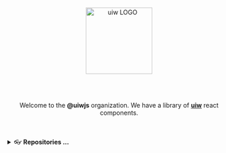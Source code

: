 <br />
<p align="center">
  <a href="https://uiwjs.github.io">
    <img alt="uiw LOGO" width="150" src="https://raw.githubusercontent.com/uiwjs/uiw/92f189f53312f1177466f48991736f95f86da0a6/src/assets/logo-README.svg?sanitize=true">
  </a>
</p>

<br />
<br />

<p align="center">Welcome to the <b>@uiwjs</b> organization. We have a library of <a href="https://github.com/uiwjs/uiw"><b>uiw</b></a> react components.</p>

<br />
<br />



<details>
<summary> 👓 <b>Repositories ...</b></summary>

The **uiwjs** project has a number of repositories, some important ones include:

| project | homepage | stars | last commit | downloads | version
| :--- | --- | :--- | :--- | :--- | :--- |
| [uiw](https://github.com/uiwjs/uiw) | [`#homepage`](https://uiwjs.github.io/uiw/) | [![GitHub stars](https://img.shields.io/github/stars/uiwjs/uiw?style=flat)](https://github.com/uiwjs/uiw/stargazers) | [![GitHub last commit](https://img.shields.io/github/last-commit/uiwjs/uiw?style=flat&label=last)](https://github.com/uiwjs/uiw/commits) | [![NPM Downloads](https://img.shields.io/npm/dm/uiw.svg?label=&logo=npm&style=flat&labelColor=ffacab&color=dd4e4c)](https://www.npmjs.com/package/uiw) | [![npm version](https://img.shields.io/npm/v/uiw.svg)](https://www.npmjs.com/package/uiw) |
| [react-codemirror](https://github.com/uiwjs/react-codemirror) 🔥🔥🔥 | [`#homepage`](https://uiwjs.github.io/react-codemirror/) | [![GitHub stars](https://img.shields.io/github/stars/uiwjs/react-codemirror?style=flat)](https://github.com/uiwjs/react-codemirror/stargazers) | [![GitHub last commit](https://img.shields.io/github/last-commit/uiwjs/react-codemirror?style=flat&label=last)](https://github.com/uiwjs/react-codemirror/commits) | [![NPM Downloads](https://img.shields.io/npm/dm/@uiw/react-codemirror.svg?label=&logo=npm&style=flat&labelColor=ffacab&color=dd4e4c)](https://www.npmjs.com/package/@uiw/react-codemirror) | [![npm version](https://img.shields.io/npm/v/@uiw/react-codemirror.svg)](https://www.npmjs.com/package/@uiw/react-codemirror) |
| [react-md-editor](https://github.com/uiwjs/react-md-editor) 🔥🔥🔥 | [`#homepage`](https://uiwjs.github.io/react-md-editor/) | [![GitHub stars](https://img.shields.io/github/stars/uiwjs/react-md-editor?style=flat)](https://github.com/uiwjs/react-md-editor/stargazers) | [![GitHub last commit](https://img.shields.io/github/last-commit/uiwjs/react-md-editor?style=flat&label=last)](https://github.com/uiwjs/react-md-editor/commits) | [![NPM Downloads](https://img.shields.io/npm/dm/@uiw/react-md-editor.svg?label=&logo=npm&style=flat&labelColor=ffacab&color=dd4e4c)](https://www.npmjs.com/package/@uiw/react-md-editor) | [![npm version](https://img.shields.io/npm/v/@uiw/react-md-editor.svg)](https://www.npmjs.com/package/@uiw/react-md-editor) |
| [react-textarea-code-editor](https://github.com/uiwjs/react-textarea-code-editor) 🔥🔥 | [`#homepage`](https://uiwjs.github.io/react-textarea-code-editor/) | [![GitHub stars](https://img.shields.io/github/stars/uiwjs/react-textarea-code-editor?style=flat)](https://github.com/uiwjs/react-textarea-code-editor/stargazers) | [![GitHub last commit](https://img.shields.io/github/last-commit/uiwjs/react-textarea-code-editor?style=flat&label=last)](https://github.com/uiwjs/react-textarea-code-editor/commits) | [![NPM Downloads](https://img.shields.io/npm/dm/@uiw/react-textarea-code-editor.svg?label=&logo=npm&style=flat&labelColor=ffacab&color=dd4e4c)](https://www.npmjs.com/package/@uiw/react-textarea-code-editor) | [![npm version](https://img.shields.io/npm/v/@uiw/react-textarea-code-editor.svg)](https://www.npmjs.com/package/@uiw/react-textarea-code-editor) |
| [react-markdown-preview](https://github.com/uiwjs/react-markdown-preview) 🔥🔥 | [`#homepage`](https://uiwjs.github.io/react-markdown-preview/) | [![GitHub stars](https://img.shields.io/github/stars/uiwjs/react-markdown-preview?style=flat)](https://github.com/uiwjs/react-markdown-preview/stargazers) | [![GitHub last commit](https://img.shields.io/github/last-commit/uiwjs/react-markdown-preview?style=flat&label=last)](https://github.com/uiwjs/react-markdown-preview/commits) | [![NPM Downloads](https://img.shields.io/npm/dm/@uiw/react-markdown-preview.svg?label=&logo=npm&style=flat&labelColor=ffacab&color=dd4e4c)](https://www.npmjs.com/package/@uiw/react-markdown-preview) | [![npm version](https://img.shields.io/npm/v/@uiw/react-markdown-preview.svg)](https://www.npmjs.com/package/@uiw/react-markdown-preview) |
| [react-markdown-editor](https://github.com/uiwjs/react-markdown-editor) 🔥 | [`#homepage`](https://uiwjs.github.io/react-markdown-editor/) | [![GitHub stars](https://img.shields.io/github/stars/uiwjs/react-markdown-editor?style=flat)](https://github.com/uiwjs/react-markdown-editor/stargazers) | [![GitHub last commit](https://img.shields.io/github/last-commit/uiwjs/react-markdown-editor?style=flat&label=last)](https://github.com/uiwjs/react-markdown-editor/commits) | [![NPM Downloads](https://img.shields.io/npm/dm/@uiw/react-markdown-editor.svg?label=&logo=npm&style=flat&labelColor=ffacab&color=dd4e4c)](https://www.npmjs.com/package/@uiw/react-markdown-editor) | [![npm version](https://img.shields.io/npm/v/@uiw/react-markdown-editor.svg)](https://www.npmjs.com/package/@uiw/react-markdown-editor) |
| [react-heat-map](https://github.com/uiwjs/react-heat-map) 🔥 | [`#homepage`](https://uiwjs.github.io/react-heat-map/) | [![GitHub stars](https://img.shields.io/github/stars/uiwjs/react-heat-map?style=flat)](https://github.com/uiwjs/react-heat-map/stargazers) | [![GitHub last commit](https://img.shields.io/github/last-commit/uiwjs/react-heat-map?style=flat&label=last)](https://github.com/uiwjs/react-heat-map/commits) | [![NPM Downloads](https://img.shields.io/npm/dm/@uiw/react-heat-map.svg?label=&logo=npm&style=flat&labelColor=ffacab&color=dd4e4c)](https://www.npmjs.com/package/@uiw/react-heat-map) | [![npm version](https://img.shields.io/npm/v/@uiw/react-heat-map.svg)](https://www.npmjs.com/package/@uiw/react-heat-map) |
| [react-amap](https://github.com/uiwjs/react-amap) 🔥 | [`#homepage`](https://uiwjs.github.io/react-amap/) | [![GitHub stars](https://img.shields.io/github/stars/uiwjs/react-amap?style=flat)](https://github.com/uiwjs/react-amap) | [![GitHub last commit](https://img.shields.io/github/last-commit/uiwjs/react-amap?style=flat&label=last)](https://github.com/uiwjs/react-amap/commits) | [![NPM Downloads](https://img.shields.io/npm/dm/@uiw/react-amap.svg?label=&logo=npm&style=flat&labelColor=ffacab&color=dd4e4c)](https://www.npmjs.com/package/@uiw/react-amap) | [![npm version](https://img.shields.io/npm/v/@uiw/react-amap.svg)](https://www.npmjs.com/package/@uiw/react-amap) |
| [react-baidu-map](https://github.com/uiwjs/react-baidu-map) 🔥 | [`#homepage`](https://uiwjs.github.io/react-baidu-map/) | [![GitHub stars](https://img.shields.io/github/stars/uiwjs/react-baidu-map?style=flat)](https://github.com/uiwjs/react-baidu-map/stargazers) | [![GitHub last commit](https://img.shields.io/github/last-commit/uiwjs/react-baidu-map?style=flat&label=last)](https://github.com/uiwjs/react-baidu-map/commits) | [![NPM Downloads](https://img.shields.io/npm/dm/@uiw/react-baidu-map.svg?label=&logo=npm&style=flat&labelColor=ffacab&color=dd4e4c)](https://www.npmjs.com/package/@uiw/react-baidu-map) | [![npm version](https://img.shields.io/npm/v/@uiw/react-baidu-map.svg)](https://www.npmjs.com/package/@uiw/react-baidu-map) |
| [react-color](https://github.com/uiwjs/react-color) 🔥 | [`#homepage`](https://uiwjs.github.io/react-color/) | [![GitHub stars](https://img.shields.io/github/stars/uiwjs/react-color?style=flat)](https://github.com/uiwjs/react-color/stargazers) | [![GitHub last commit](https://img.shields.io/github/last-commit/uiwjs/react-color?style=flat&label=last)](https://github.com/uiwjs/react-color/commits) | [![NPM Downloads](https://img.shields.io/npm/dm/@uiw/react-color.svg?label=&logo=npm&style=flat&labelColor=ffacab&color=dd4e4c)](https://www.npmjs.com/package/@uiw/react-color) | [![npm version](https://img.shields.io/npm/v/@uiw/react-color.svg)](https://www.npmjs.com/package/@uiw/react-color) |
| [react-layout](https://github.com/uiwjs/react-layout) 🔥 | [`#homepage`](https://uiwjs.github.io/react-layout/) | [![GitHub stars](https://img.shields.io/github/stars/uiwjs/react-layout?style=flat)](https://github.com/uiwjs/react-layout/stargazers) | [![GitHub last commit](https://img.shields.io/github/last-commit/uiwjs/react-layout?style=flat&label=last)](https://github.com/uiwjs/react-layout/commits) | [![NPM Downloads](https://img.shields.io/npm/dm/@uiw/react-layout.svg?label=&logo=npm&style=flat&labelColor=ffacab&color=dd4e4c)](https://www.npmjs.com/package/@uiw/react-layout) | [![npm version](https://img.shields.io/npm/v/@uiw/react-layout.svg)](https://www.npmjs.com/package/@uiw/react-layout) |
| [react-code-preview](https://github.com/uiwjs/react-code-preview) | [`#homepage`](https://uiwjs.github.io/react-code-preview/) | [![GitHub stars](https://img.shields.io/github/stars/uiwjs/react-code-preview?style=flat)](https://github.com/uiwjs/react-code-preview/stargazers) | [![GitHub last commit](https://img.shields.io/github/last-commit/uiwjs/react-code-preview?style=flat&label=last)](https://github.com/uiwjs/react-code-preview/commits) | [![NPM Downloads](https://img.shields.io/npm/dm/@uiw/react-code-preview.svg?label=&logo=npm&style=flat&labelColor=ffacab&color=dd4e4c)](https://www.npmjs.com/package/@uiw/react-code-preview) | [![npm version](https://img.shields.io/npm/v/@uiw/react-code-preview.svg)](https://www.npmjs.com/package/@uiw/react-code-preview) |
| [react-code-preview-layout](https://github.com/uiwjs/react-code-preview-layout) | [`#homepage`](https://uiwjs.github.io/react-code-preview-layout/) | [![GitHub stars](https://img.shields.io/github/stars/uiwjs/react-code-preview-layout?style=flat)](https://github.com/uiwjs/react-code-preview-layout/stargazers) | [![GitHub last commit](https://img.shields.io/github/last-commit/uiwjs/react-code-preview-layout?style=flat&label=last)](https://github.com/uiwjs/react-code-preview-layout/commits) | [![NPM Downloads](https://img.shields.io/npm/dm/react-code-preview-layout.svg?label=&logo=npm&style=flat&labelColor=ffacab&color=dd4e4c)](https://www.npmjs.com/package/@uiw/react-code-preview-layout) | [![npm version](https://img.shields.io/npm/v/react-code-preview-layout.svg)](https://www.npmjs.com/package/@uiw/react-code-preview-layout) |
| [react-native-alipay](https://github.com/uiwjs/react-native-alipay) | [`#homepage`](https://uiwjs.github.io/react-native-alipay/) | [![GitHub stars](https://img.shields.io/github/stars/uiwjs/react-native-alipay?style=flat)](https://github.com/uiwjs/react-native-alipay/stargazers) | [![GitHub last commit](https://img.shields.io/github/last-commit/uiwjs/react-native-alipay?style=flat&label=last)](https://github.com/uiwjs/react-native-alipay/commits) | [![NPM Downloads](https://img.shields.io/npm/dm/@uiw/react-native-alipay.svg?label=&logo=npm&style=flat&labelColor=ffacab&color=dd4e4c)](https://www.npmjs.com/package/@uiw/react-native-alipay) | [![npm version](https://img.shields.io/npm/v/@uiw/react-native-alipay.svg)](https://www.npmjs.com/package/@uiw/react-native-alipay) |
| [react-native-amap-geolocation](https://github.com/uiwjs/react-native-amap-geolocation) | [`#homepage`](https://uiwjs.github.io/react-native-amap-geolocation/) | [![GitHub stars](https://img.shields.io/github/stars/uiwjs/react-native-amap-geolocation?style=flat)](https://github.com/uiwjs/react-native-amap-geolocation/stargazers) | [![GitHub last commit](https://img.shields.io/github/last-commit/uiwjs/react-native-amap-geolocation?style=flat&label=last)](https://github.com/uiwjs/react-native-amap-geolocation/commits) | [![NPM Downloads](https://img.shields.io/npm/dm/@uiw/react-native-amap-geolocation.svg?label=&logo=npm&style=flat&labelColor=ffacab&color=dd4e4c)](https://www.npmjs.com/package/@uiw/react-native-amap-geolocation) | [![npm version](https://img.shields.io/npm/v/@uiw/react-native-amap-geolocation.svg)](https://www.npmjs.com/package/@uiw/react-native-amap-geolocation) |
| [date-formatter](https://github.com/uiwjs/date-formatter) | [`#homepage`](https://uiwjs.github.io/date-formatter/) | [![GitHub stars](https://img.shields.io/github/stars/uiwjs/date-formatter?style=flat)](https://github.com/uiwjs/date-formatter/stargazers) | [![GitHub last commit](https://img.shields.io/github/last-commit/uiwjs/date-formatter?style=flat&label=last)](https://github.com/uiwjs/date-formatter/commits) | [![NPM Downloads](https://img.shields.io/npm/dm/@uiw/formatter.svg?label=&logo=npm&style=flat&labelColor=ffacab&color=dd4e4c)](https://www.npmjs.com/package/@uiw/formatter) | [![npm version](https://img.shields.io/npm/v/@uiw/formatter.svg)](https://www.npmjs.com/package/@uiw/formatter) |
| [react-github-corners](https://github.com/uiwjs/react-github-corners) | [`#homepage`](https://uiwjs.github.io/react-github-corners/) | [![GitHub stars](https://img.shields.io/github/stars/uiwjs/react-github-corners?style=flat)](https://github.com/uiwjs/react-github-corners/stargazers) | [![GitHub last commit](https://img.shields.io/github/last-commit/uiwjs/react-github-corners?style=flat&label=last)](https://github.com/uiwjs/react-github-corners/commits) | [![NPM Downloads](https://img.shields.io/npm/dm/@uiw/react-github-corners.svg?label=&logo=npm&style=flat&labelColor=ffacab&color=dd4e4c)](https://www.npmjs.com/package/@uiw/react-github-corners) | [![npm version](https://img.shields.io/npm/v/@uiw/react-github-corners.svg)](https://www.npmjs.com/package/@uiw/react-github-corners) |
| [react-split](https://github.com/uiwjs/react-split) | [`#homepage`](https://uiwjs.github.io/react-split/) | [![GitHub stars](https://img.shields.io/github/stars/uiwjs/react-split?style=flat)](https://github.com/uiwjs/react-split/stargazers) | [![GitHub last commit](https://img.shields.io/github/last-commit/uiwjs/react-split?style=flat&label=last)](https://github.com/uiwjs/react-split/commits) | [![NPM Downloads](https://img.shields.io/npm/dm/@uiw/react-split.svg?label=&logo=npm&style=flat&labelColor=ffacab&color=dd4e4c)](https://www.npmjs.com/package/@uiw/react-split) | [![npm version](https://img.shields.io/npm/v/@uiw/react-split.svg)](https://www.npmjs.com/package/@uiw/react-split) |
| [react-back-to-top](https://github.com/uiwjs/react-back-to-top) | [`#homepage`](https://uiwjs.github.io/react-back-to-top/) | [![GitHub stars](https://img.shields.io/github/stars/uiwjs/react-back-to-top?style=flat)](https://github.com/uiwjs/react-back-to-top/stargazers) | [![GitHub last commit](https://img.shields.io/github/last-commit/uiwjs/react-back-to-top?style=flat&label=last)](https://github.com/uiwjs/react-back-to-top/commits) | [![NPM Downloads](https://img.shields.io/npm/dm/@uiw/react-back-to-top.svg?label=&logo=npm&style=flat&labelColor=ffacab&color=dd4e4c)](https://www.npmjs.com/package/@uiw/react-back-to-top) | [![npm version](https://img.shields.io/npm/v/@uiw/react-back-to-top.svg)](https://www.npmjs.com/package/@uiw/react-back-to-top) |
| [react-prismjs](https://github.com/uiwjs/react-prismjs) | [`#homepage`](https://uiwjs.github.io/react-prismjs/) | [![GitHub stars](https://img.shields.io/github/stars/uiwjs/react-prismjs?style=flat)](https://github.com/uiwjs/react-prismjs/stargazers) | [![GitHub last commit](https://img.shields.io/github/last-commit/uiwjs/react-prismjs?style=flat&label=last)](https://github.com/uiwjs/react-prismjs/commits) | [![NPM Downloads](https://img.shields.io/npm/dm/@uiw/react-prismjs.svg?label=&logo=npm&style=flat&labelColor=ffacab&color=dd4e4c)](https://www.npmjs.com/package/@uiw/react-prismjs) | [![npm version](https://img.shields.io/npm/v/@uiw/react-prismjs.svg)](https://www.npmjs.com/package/@uiw/react-prismjs) |
| [react-clock](https://github.com/uiwjs/react-clock) | [`#homepage`](https://uiwjs.github.io/react-clock/) | [![GitHub stars](https://img.shields.io/github/stars/uiwjs/react-clock?style=flat)](https://github.com/uiwjs/react-clock/stargazers) | [![GitHub last commit](https://img.shields.io/github/last-commit/uiwjs/react-clock?style=flat&label=last)](https://github.com/uiwjs/react-clock/commits) | [![NPM Downloads](https://img.shields.io/npm/dm/@uiw/react-clock.svg?label=&logo=npm&style=flat&labelColor=ffacab&color=dd4e4c)](https://www.npmjs.com/package/@uiw/react-clock) | [![npm version](https://img.shields.io/npm/v/@uiw/react-clock.svg)](https://www.npmjs.com/package/@uiw/react-clock) |
| [react-tabs-draggable](https://github.com/uiwjs/react-tabs-draggable) | [`#homepage`](https://uiwjs.github.io/react-tabs-draggable/) | [![GitHub stars](https://img.shields.io/github/stars/uiwjs/react-tabs-draggable?style=flat)](https://github.com/uiwjs/react-tabs-draggable/stargazers) | [![GitHub last commit](https://img.shields.io/github/last-commit/uiwjs/react-tabs-draggable?style=flat&label=last)](https://github.com/uiwjs/react-tabs-draggable/commits) | [![NPM Downloads](https://img.shields.io/npm/dm/@uiw/react-tabs-draggable.svg?label=&logo=npm&style=flat&labelColor=ffacab&color=dd4e4c)](https://www.npmjs.com/package/@uiw/react-tabs-draggable) | [![npm version](https://img.shields.io/npm/v/@uiw/react-tabs-draggable.svg)](https://www.npmjs.com/package/@uiw/react-tabs-draggable) |
| [file-icons](https://github.com/uiwjs/file-icons) | [`#homepage`](https://uiwjs.github.io/file-icons/) | [![GitHub stars](https://img.shields.io/github/stars/uiwjs/file-icons?style=flat)](https://github.com/uiwjs/file-icons/stargazers) | [![GitHub last commit](https://img.shields.io/github/last-commit/uiwjs/file-icons?style=flat&label=last)](https://github.com/uiwjs/file-icons/commits) | [![NPM Downloads](https://img.shields.io/npm/dm/@uiw/file-icons.svg?label=&logo=npm&style=flat&labelColor=ffacab&color=dd4e4c)](https://www.npmjs.com/package/@uiw/file-icons) | [![npm version](https://img.shields.io/npm/v/@uiw/file-icons.svg)](https://www.npmjs.com/package/@uiw/file-icons) |
| [icons](https://github.com/uiwjs/icons) 🔥 | [`#homepage`](https://uiwjs.github.io/icons/) | [![GitHub stars](https://img.shields.io/github/stars/uiwjs/icons?style=flat)](https://github.com/uiwjs/icons/stargazers) | [![GitHub last commit](https://img.shields.io/github/last-commit/uiwjs/icons?style=flat&label=last)](https://github.com/uiwjs/icons/commits) | [![NPM Downloads](https://img.shields.io/npm/dm/@uiw/icons.svg?label=&logo=npm&style=flat&labelColor=ffacab&color=dd4e4c)](https://www.npmjs.com/package/@uiw/icons) | [![npm version](https://img.shields.io/npm/v/@uiw/icons.svg)](https://www.npmjs.com/package/@uiw/icons) |
| [reset-css](https://github.com/uiwjs/reset-css) | [`#homepage`](https://uiwjs.github.io/reset-css/) | [![GitHub stars](https://img.shields.io/github/stars/uiwjs/reset-css?style=flat)](https://github.com/uiwjs/reset-css/stargazers) | [![GitHub last commit](https://img.shields.io/github/last-commit/uiwjs/reset-css?style=flat&label=last)](https://github.com/uiwjs/reset-css/commits) | [![NPM Downloads](https://img.shields.io/npm/dm/@uiw/reset.css.svg?label=&logo=npm&style=flat&labelColor=ffacab&color=dd4e4c)](https://www.npmjs.com/package/@uiw/reset.css) | [![npm version](https://img.shields.io/npm/v/@uiw/reset.css.svg)](https://www.npmjs.com/package/@uiw/reset.css) |
| [copy-to-clipboard](https://github.com/uiwjs/copy-to-clipboard) 🔥🔥🔥 | [`#homepage`](https://uiwjs.github.io/copy-to-clipboard/) | [![GitHub stars](https://img.shields.io/github/stars/uiwjs/copy-to-clipboard?style=flat)](https://github.com/uiwjs/copy-to-clipboard/stargazers) | [![GitHub last commit](https://img.shields.io/github/last-commit/uiwjs/copy-to-clipboard?style=flat&label=last)](https://github.com/uiwjs/copy-to-clipboard/commits) | [![NPM Downloads](https://img.shields.io/npm/dm/@uiw/copy-to-clipboard.svg?label=&logo=npm&style=flat&labelColor=ffacab&color=dd4e4c)](https://www.npmjs.com/package/@uiw/copy-to-clipboard) | [![npm version](https://img.shields.io/npm/v/@uiw/copy-to-clipboard.svg)](https://www.npmjs.com/package/@uiw/copy-to-clipboard) |
| [react-mac-keyboard](https://github.com/uiwjs/react-mac-keyboard) | [`#homepage`](https://uiwjs.github.io/react-mac-keyboard/) | [![GitHub stars](https://img.shields.io/github/stars/uiwjs/react-mac-keyboard?style=flat)](https://github.com/uiwjs/react-mac-keyboard/stargazers) | [![GitHub last commit](https://img.shields.io/github/last-commit/uiwjs/react-mac-keyboard?style=flat&label=last)](https://github.com/uiwjs/react-mac-keyboard/commits) | [![NPM Downloads](https://img.shields.io/npm/dm/@uiw/react-mac-keyboard.svg?label=&logo=npm&style=flat&labelColor=ffacab&color=dd4e4c)](https://www.npmjs.com/package/@uiw/react-mac-keyboard) | [![npm version](https://img.shields.io/npm/v/@uiw/react-mac-keyboard.svg)](https://www.npmjs.com/package/@uiw/react-mac-keyboard) |
| [react-domain-verify](https://github.com/uiwjs/react-domain-verify) | [`#homepage`](https://uiwjs.github.io/react-domain-verify/) | [![GitHub stars](https://img.shields.io/github/stars/uiwjs/react-domain-verify?style=flat)](https://github.com/uiwjs/react-domain-verify/stargazers) | [![GitHub last commit](https://img.shields.io/github/last-commit/uiwjs/react-domain-verify?style=flat&label=last)](https://github.com/uiwjs/react-domain-verify/commits) | [![NPM Downloads](https://img.shields.io/npm/dm/@uiw/react-domain-verify.svg?label=&logo=npm&style=flat&labelColor=ffacab&color=dd4e4c)](https://www.npmjs.com/package/@uiw/react-domain-verify) | [![npm version](https://img.shields.io/npm/v/@uiw/react-domain-verify.svg)](https://www.npmjs.com/package/@uiw/react-domain-verify) |
| [react-stackblitz](https://github.com/uiwjs/react-stackblitz) | [`#homepage`](https://uiwjs.github.io/react-stackblitz/) | [![GitHub stars](https://img.shields.io/github/stars/uiwjs/react-stackblitz?style=flat)](https://github.com/uiwjs/react-stackblitz/stargazers) | [![GitHub last commit](https://img.shields.io/github/last-commit/uiwjs/react-stackblitz?style=flat&label=last)](https://github.com/uiwjs/react-stackblitz/commits) | [![NPM Downloads](https://img.shields.io/npm/dm/@uiw/react-stackblitz.svg?label=&logo=npm&style=flat&labelColor=ffacab&color=dd4e4c)](https://www.npmjs.com/package/@uiw/react-stackblitz) | [![npm version](https://img.shields.io/npm/v/@uiw/react-stackblitz.svg)](https://www.npmjs.com/package/@uiw/react-stackblitz) |
| [react-codesandbox](https://github.com/uiwjs/react-codesandbox) | [`#homepage`](https://uiwjs.github.io/react-codesandbox/) | [![GitHub stars](https://img.shields.io/github/stars/uiwjs/react-codesandbox?style=flat)](https://github.com/uiwjs/react-codesandbox/stargazers) | [![GitHub last commit](https://img.shields.io/github/last-commit/uiwjs/react-codesandbox?style=flat&label=last)](https://github.com/uiwjs/react-codesandbox/commits) | [![NPM Downloads](https://img.shields.io/npm/dm/@uiw/react-codesandbox.svg?label=&logo=npm&style=flat&labelColor=ffacab&color=dd4e4c)](https://www.npmjs.com/package/@uiw/react-codesandbox) | [![npm version](https://img.shields.io/npm/v/@uiw/react-codesandbox.svg)](https://www.npmjs.com/package/@uiw/react-codesandbox) |
| [react-codepen](https://github.com/uiwjs/react-codepen) | [`#homepage`](https://uiwjs.github.io/react-codepen/) | [![GitHub stars](https://img.shields.io/github/stars/uiwjs/react-codepen?style=flat)](https://github.com/uiwjs/react-codepen/stargazers) | [![GitHub last commit](https://img.shields.io/github/last-commit/uiwjs/react-codepen?style=flat&label=last)](https://github.com/uiwjs/react-codepen/commits) | [![NPM Downloads](https://img.shields.io/npm/dm/@uiw/react-codepen.svg?label=&logo=npm&style=flat&labelColor=ffacab&color=dd4e4c)](https://www.npmjs.com/package/@uiw/react-codepen) | [![npm version](https://img.shields.io/npm/v/@uiw/react-codepen.svg)](https://www.npmjs.com/package/@uiw/react-codepen) |
| [react-shields](https://github.com/uiwjs/react-shields) | [`#homepage`](https://uiwjs.github.io/react-shields/) | [![GitHub stars](https://img.shields.io/github/stars/uiwjs/react-shields?style=flat)](https://github.com/uiwjs/react-shields/stargazers) | [![GitHub last commit](https://img.shields.io/github/last-commit/uiwjs/react-shields?style=flat&label=last)](https://github.com/uiwjs/react-shields/commits) | [![NPM Downloads](https://img.shields.io/npm/dm/@uiw/react-shields.svg?label=&logo=npm&style=flat&labelColor=ffacab&color=dd4e4c)](https://www.npmjs.com/package/@uiw/react-shields) | [![npm version](https://img.shields.io/npm/v/@uiw/react-shields.svg)](https://www.npmjs.com/package/@uiw/react-shields) |
| [react-only-when](https://github.com/uiwjs/react-only-when) | [`#homepage`](https://uiwjs.github.io/react-only-when/) | [![GitHub stars](https://img.shields.io/github/stars/uiwjs/react-only-when?style=flat)](https://github.com/uiwjs/react-only-when/stargazers) | [![GitHub last commit](https://img.shields.io/github/last-commit/uiwjs/react-only-when?style=flat&label=last)](https://github.com/uiwjs/react-only-when/commits) | [![NPM Downloads](https://img.shields.io/npm/dm/@uiw/react-only-when.svg?label=&logo=npm&style=flat&labelColor=ffacab&color=dd4e4c)](https://www.npmjs.com/package/@uiw/react-only-when) | [![npm version](https://img.shields.io/npm/v/@uiw/react-only-when.svg)](https://www.npmjs.com/package/@uiw/react-only-when) |
| [react-keywords](https://github.com/uiwjs/react-keywords) | [`#homepage`](https://uiwjs.github.io/react-keywords/) | [![GitHub stars](https://img.shields.io/github/stars/uiwjs/react-keywords?style=flat)](https://github.com/uiwjs/react-keywords/stargazers) | [![GitHub last commit](https://img.shields.io/github/last-commit/uiwjs/react-keywords?style=flat&label=last)](https://github.com/uiwjs/react-keywords/commits) | [![NPM Downloads](https://img.shields.io/npm/dm/react-keywords.svg?label=&logo=npm&style=flat&labelColor=ffacab&color=dd4e4c)](https://www.npmjs.com/package/react-keywords) | [![npm version](https://img.shields.io/npm/v/react-keywords.svg)](https://www.npmjs.com/package/react-keywords) |
| [react-run-web](https://github.com/uiwjs/react-run-web) | [`#homepage`](https://uiwjs.github.io/react-run-web/) | [![GitHub stars](https://img.shields.io/github/stars/uiwjs/react-run-web?style=flat)](https://github.com/uiwjs/react-run-web/stargazers) | [![GitHub last commit](https://img.shields.io/github/last-commit/uiwjs/react-run-web?style=flat&label=last)](https://github.com/uiwjs/react-run-web/commits) | [![NPM Downloads](https://img.shields.io/npm/dm/@uiw/react-run-web.svg?label=&logo=npm&style=flat&labelColor=ffacab&color=dd4e4c)](https://www.npmjs.com/package/@uiw/react-run-web) | [![npm version](https://img.shields.io/npm/v/@uiw/react-run-web.svg)](https://www.npmjs.com/package/@uiw/react-run-web) |
| [province-city-china](https://github.com/uiwjs/province-city-china) 🔥🔥 | [`#homepage`](https://uiwjs.github.io/province-city-china/) | [![GitHub stars](https://img.shields.io/github/stars/uiwjs/province-city-china?style=flat)](https://github.com/uiwjs/province-city-china/stargazers) | [![GitHub last commit](https://img.shields.io/github/last-commit/uiwjs/province-city-china?style=flat&label=last)](https://github.com/uiwjs/province-city-china/commits) | [![NPM Downloads](https://img.shields.io/npm/dm/province-city-china.svg?label=&logo=npm&style=flat&labelColor=ffacab&color=dd4e4c)](https://www.npmjs.com/package/province-city-china) | [![npm version](https://img.shields.io/npm/v/province-city-china.svg)](https://www.npmjs.com/package/province-city-china) |
| [babel-plugin-transform-remove-imports](https://github.com/uiwjs/babel-plugin-transform-remove-imports) 🔥🔥 | [`#homepage`](https://uiwjs.github.io/babel-plugin-transform-remove-imports/) | [![GitHub stars](https://img.shields.io/github/stars/uiwjs/babel-plugin-transform-remove-imports?style=flat)](https://github.com/uiwjs/babel-plugin-transform-remove-imports/stargazers) | [![GitHub last commit](https://img.shields.io/github/last-commit/uiwjs/babel-plugin-transform-remove-imports?style=flat&label=last)](https://github.com/uiwjs/babel-plugin-transform-remove-imports/commits) | [![NPM Downloads](https://img.shields.io/npm/dm/babel-plugin-transform-remove-imports.svg?label=&logo=npm&style=flat&labelColor=ffacab&color=dd4e4c)](https://www.npmjs.com/package/babel-plugin-transform-remove-imports) | [![npm version](https://img.shields.io/npm/v/babel-plugin-transform-remove-imports.svg)](https://www.npmjs.com/package/babel-plugin-transform-remove-imports) |
| [keycode-info](https://github.com/uiwjs/keycode-info) | [`#homepage`](https://uiwjs.github.io/keycode-info/) | [![GitHub stars](https://img.shields.io/github/stars/uiwjs/keycode-info?style=flat)](https://github.com/uiwjs/keycode-info/stargazers) | [![GitHub last commit](https://img.shields.io/github/last-commit/uiwjs/keycode-info?style=flat&label=last)](https://github.com/uiwjs/keycode-info/commits) | - | - |
| [json-viewer](https://github.com/uiwjs/json-viewer) | [`#homepage`](https://uiwjs.github.io/json-viewer/) | [![GitHub stars](https://img.shields.io/github/stars/uiwjs/json-viewer?style=flat)](https://github.com/uiwjs/json-viewer/stargazers) | [![GitHub last commit](https://img.shields.io/github/last-commit/uiwjs/json-viewer?style=flat&label=last)](https://github.com/uiwjs/json-viewer/commits) | - | - |
| [npm-unpkg](https://github.com/uiwjs/npm-unpkg) | [`#homepage`](https://uiwjs.github.io/npm-unpkg/) | [![GitHub stars](https://img.shields.io/github/stars/uiwjs/npm-unpkg?style=flat)](https://github.com/uiwjs/npm-unpkg/stargazers) | [![GitHub last commit](https://img.shields.io/github/last-commit/uiwjs/npm-unpkg?style=flat&label=last)](https://github.com/uiwjs/npm-unpkg/commits) | - | - |
| [ui-color](https://github.com/uiwjs/ui-color) | [`#homepage`](https://uiwjs.github.io/ui-color/) | [![GitHub stars](https://img.shields.io/github/stars/uiwjs/ui-color?style=flat)](https://github.com/uiwjs/ui-color/stargazers) | [![GitHub last commit](https://img.shields.io/github/last-commit/uiwjs/ui-color?style=flat&label=last)](https://github.com/uiwjs/ui-color/commits) | - | - |


</details>
